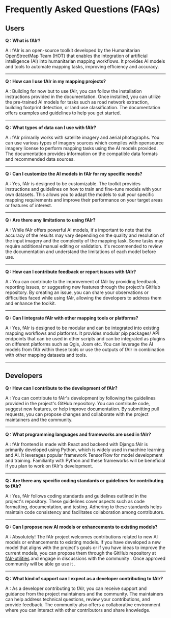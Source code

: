 # Frequently Asked Questions (FAQs)

## Users
**Q : What is fAIr?**

A : fAIr is an open-source toolkit developed by the Humanitarian OpenStreetMap Team (HOT) that enables the integration of artificial intelligence (AI) into humanitarian mapping workflows. It provides AI models and tools to automate mapping tasks, improving efficiency and accuracy.

<hr>

**Q : How can I use fAIr in my mapping projects?**

A : Building for now but to use fAIr, you can follow the installation instructions provided in the documentation. Once installed, you can utilize the pre-trained AI models for tasks such as road network extraction, building footprint detection, or land use classification. The documentation offers examples and guidelines to help you get started.

<hr>

**Q : What types of data can I use with fAIr?**

A : fAIr primarily works with satellite imagery and aerial photographs. You can use various types of imagery sources which compiles with opensource imagery license to perform mapping tasks using the AI models provided. The documentation provides information on the compatible data formats and recommended data sources.

<hr>

**Q : Can I customize the AI models in fAIr for my specific needs?**

A : Yes, fAIr is designed to be customizable. The toolkit provides instructions and guidelines on how to train and fine-tune models with your own datasets. This allows you to adapt the models to suit your specific mapping requirements and improve their performance on your target areas or features of interest.

<hr>

**Q : Are there any limitations to using fAIr?**

A : While fAIr offers powerful AI models, it's important to note that the accuracy of the results may vary depending on the quality and resolution of the input imagery and the complexity of the mapping task. Some tasks may require additional manual editing or validation. It's recommended to review the documentation and understand the limitations of each model before use.

<hr>

**Q : How can I contribute feedback or report issues with fAIr?**

A : You can contribute to the improvement of fAIr by providing feedback, reporting issues, or suggesting new features through the project's GitHub repository. By creating an issue, you can share your observations or difficulties faced while using fAIr, allowing the developers to address them and enhance the toolkit.

<hr>

**Q : Can I integrate fAIr with other mapping tools or platforms?**

A : Yes, fAIr is designed to be modular and can be integrated into existing mapping workflows and platforms. It provides modular pip packages/ API endpoints that can be used in other scripts and can be integrated as plugins on different platforms such as Qgis, Josm etc. You can leverage the AI models from fAIr within these tools or use the outputs of fAIr in combination with other mapping datasets and tools.

<hr>

## Developers

**Q : How can I contribute to the development of fAIr?**

A : You can contribute to fAIr's development by following the guidelines provided in the project's GitHub repository. You can contribute code, suggest new features, or help improve documentation. By submitting pull requests, you can propose changes and collaborate with the project maintainers and the community.

<hr>

**Q : What programming languages and frameworks are used in fAIr?**

A : fAIr frontend is made with React and backend with Django.fAIr is primarily developed using Python, which is widely used in machine learning and AI. It leverages popular framework TensorFlow for model development and training. Familiarity with Python and these frameworks will be beneficial if you plan to work on fAIr's development.

<hr>

**Q : Are there any specific coding standards or guidelines for contributing to fAIr?**

A : Yes, fAIr follows coding standards and guidelines outlined in the project's repository. These guidelines cover aspects such as code formatting, documentation, and testing. Adhering to these standards helps maintain code consistency and facilitates collaboration among contributors.

<hr>

**Q : Can I propose new AI models or enhancements to existing models?**

A : Absolutely! The fAIr project welcomes contributions related to new AI models or enhancements to existing models. If you have developed a new model that aligns with the project's goals or if you have ideas to improve the current models, you can propose them through the GitHub repository at [fAIr-utilities](https://github.com/hotosm/fAIr-utilities) and engage in discussions with the community . Once approved community will be able go use it .

<hr>

**Q : What kind of support can I expect as a developer contributing to fAIr?**

A : As a developer contributing to fAIr, you can receive support and guidance from the project maintainers and the community. The maintainers can help address technical questions, review your contributions, and provide feedback. The community also offers a collaborative environment where you can interact with other contributors and share knowledge.
